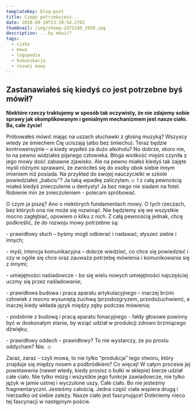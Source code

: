 ```yaml
---
templateKey: blog-post
title: Czego potrzebujesz...
date: 2018-09-20T13:39:54.278Z
thumbnail: /img/sheep-2372148_1920.jpg
description: ...by mówić?
tags:
  - ciało
  - mowa
  - logopedia
  - komunikacja
  - rozwój mowy
---
```

## Zastanawiałeś się kiedyś co jest potrzebne byś mówił?

**Niektóre rzeczy traktujemy w sposób tak oczywisty, że nie zdajemy sobie sprawy jak skomplikowanym i genialnym mechanizmem jest nasze ciało. Ba, całe życie!**

Próbowałeś mówić mając na uszach słuchawki z głośną muzyką? Wszyscy wtedy ze śmiechem Cię uciszają (albo bez śmiechu). Teraz będzie kontrowersyjnie – a kiedy wypiłeś za dużo alkoholu? No dobrze, skoro nie, to na pewno widziałeś pijanego człowieka. Błoga wiotkość mięśni czyniła z jego mowy dość zabawne zjawisko. Ale na pewno miałeś kiedyś tak zajęte myśli różnymi sprawami, że zwróciłeś się do osoby obok siebie innym imieniem niż posiada. Na przykład do swojej nauczycielki w szkole powiedziałeś „babciu”? Ja taką wpadkę zaliczyłam.☺ I z całą pewnością miałeś kiedyś znieczulenie u dentysty! Ja bez niego nie siadam na fotel. Robienie min ze znieczuleniem - polecam spróbować.

O czym ja piszę? Ano o niektórych fundamentach mowy. O tych rzeczach, bez których ona nie może się rozwinąć. Nie będziemy się we wszystkie mocno zagłębiać, opowiem o kilku z nich. Z całą pewnością jednak, chcę podkreślić, że do rozwoju mowy potrzebne są:

\- prawidłowy słuch – byśmy mogli odbierać i nadawać; słyszeć siebie i innych;

\- myśl, intencja komunikacyjna – dobrze wiedzieć, co chce się powiedzieć i czy w ogóle się chce oraz zauważa potrzebę mówienia i komunikowania się z innymi;

\- umiejętności naśladowcze - bo się wielu nowych umiejętności najczęściej uczmy się przez naśladowanie;

\- prawidłowa budowa i praca aparatu artykulacyjnego – inaczej brzmi człowiek z mocno wysuniętą żuchwą (przodozgryzem, przodożuchwiem), a inaczej kiedy wkłada język między zęby podczas mówienia;

\- podobnie z budową i pracą aparatu fonacyjnego - fałdy głosowe powinny być w doskonałym stanie, by wziąć udział w produkcji zdrowo brzmiącego dźwięku;

\- prawidłowy oddech – prawidłowy? To nie wystarczy, że po prostu oddycham?  Nie. ☺

Zaraz, zaraz - czyli mowa, to nie tylko “produkcja” tego otworu, który znajduje się między nosem a podbródkiem? 
Co więcej! W całym procesie jej powstawania (nawet wtedy, kiedy prosisz o bułki w sklepie) bierze udział całe ciało. Nie tylko mózg i wszystkie jego funkcje zawiadowcze, nie tylko język w jamie ustnej i wyczulone uszy. Całe ciało. Bo nie jesteśmy fragmentaryczni. Jesteśmy całością. Jedna część ciała wspiera drugą i nierzadko od siebie zależy. Nasze ciało jest fascynujące! Dotkniemy nieco tej fascynacji w następnym poście.

